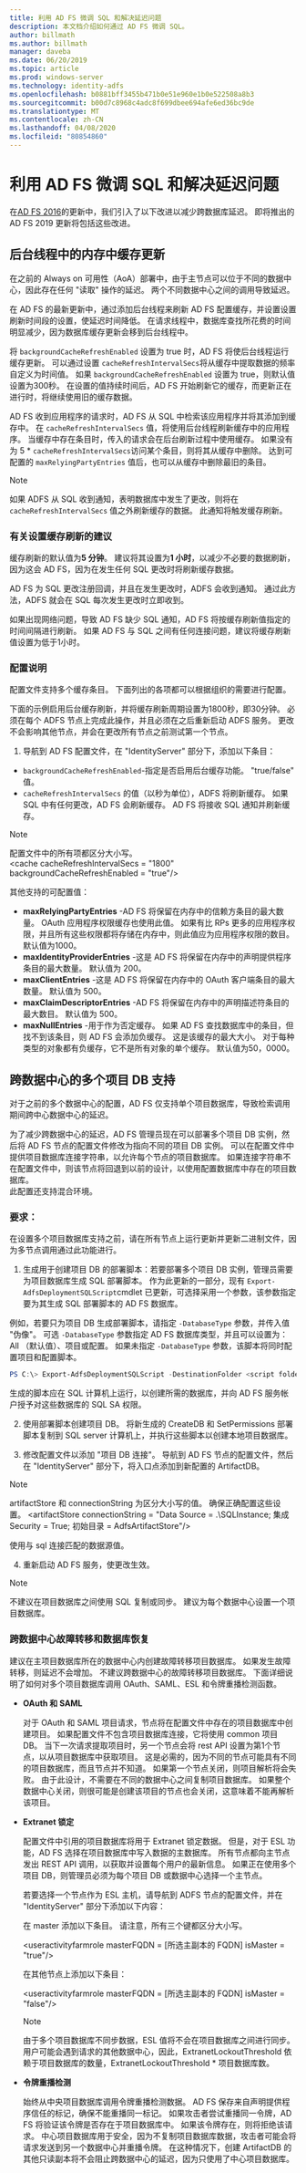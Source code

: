 ```yaml
---
title: 利用 AD FS 微调 SQL 和解决延迟问题
description: 本文档介绍如何通过 AD FS 微调 SQL。
author: billmath
ms.author: billmath
manager: daveba
ms.date: 06/20/2019
ms.topic: article
ms.prod: windows-server
ms.technology: identity-adfs
ms.openlocfilehash: b0881bff3455b471b0e51e960e1b0e522508a8b3
ms.sourcegitcommit: b00d7c8968c4adc8f699dbee694afe6ed36bc9de
ms.translationtype: MT
ms.contentlocale: zh-CN
ms.lasthandoff: 04/08/2020
ms.locfileid: "80854860"
---
```

# <a name="fine-tuning-sql-and-addressing-latency-issues-with-ad-fs"></a>利用 AD FS 微调 SQL 和解决延迟问题
在[AD FS 2016](https://support.microsoft.com/help/4503294/windows-10-update-kb4503294)的更新中，我们引入了以下改进以减少跨数据库延迟。 即将推出的 AD FS 2019 更新将包括这些改进。

## <a name="in-memory-cache-update-in-background-thread"></a>后台线程中的内存中缓存更新 
在之前的 Always on 可用性（AoA）部署中，由于主节点可以位于不同的数据中心，因此存在任何 "读取" 操作的延迟。 两个不同数据中心之间的调用导致延迟。  

在 AD FS 的最新更新中，通过添加后台线程来刷新 AD FS 配置缓存，并设置设置刷新时间段的设置，使延迟时间降低。 在请求线程中，数据库查找所花费的时间明显减少，因为数据库缓存更新会移到后台线程中。  

将 `backgroundCacheRefreshEnabled` 设置为 true 时，AD FS 将使后台线程运行缓存更新。 可以通过设置 `cacheRefreshIntervalSecs`将从缓存中提取数据的频率自定义为时间值。 如果 `backgroundCacheRefreshEnabled` 设置为 true，则默认值设置为300秒。 在设置的值持续时间后，AD FS 开始刷新它的缓存，而更新正在进行时，将继续使用旧的缓存数据。  

AD FS 收到应用程序的请求时，AD FS 从 SQL 中检索该应用程序并将其添加到缓存中。 在 `cacheRefreshIntervalSecs` 值，将使用后台线程刷新缓存中的应用程序。 当缓存中存在条目时，传入的请求会在后台刷新过程中使用缓存。 如果没有为 5 * `cacheRefreshIntervalSecs`访问某个条目，则将其从缓存中删除。 达到可配置的 `maxRelyingPartyEntries` 值后，也可以从缓存中删除最旧的条目。

>[!NOTE]
> 如果 ADFS 从 SQL 收到通知，表明数据库中发生了更改，则将在 `cacheRefreshIntervalSecs` 值之外刷新缓存的数据。 此通知将触发缓存刷新。 

### <a name="recommendations-for-setting-the-cache-refresh"></a>有关设置缓存刷新的建议 
缓存刷新的默认值为**5 分钟**。 建议将其设置为**1 小时**，以减少不必要的数据刷新，因为这会 AD FS，因为在发生任何 SQL 更改时将刷新缓存数据。  

AD FS 为 SQL 更改注册回调，并且在发生更改时，ADFS 会收到通知。 通过此方法，ADFS 就会在 SQL 每次发生更改时立即收到。 

如果出现网络问题，导致 AD FS 缺少 SQL 通知，AD FS 将按缓存刷新值指定的时间间隔进行刷新。 如果 AD FS 与 SQL 之间有任何连接问题，建议将缓存刷新值设置为低于1小时。  

### <a name="configuration-instructions"></a>配置说明 
配置文件支持多个缓存条目。 下面列出的各项都可以根据组织的需要进行配置。 

下面的示例启用后台缓存刷新，并将缓存刷新周期设置为1800秒，即30分钟。 必须在每个 ADFS 节点上完成此操作，并且必须在之后重新启动 ADFS 服务。 更改不会影响其他节点，并会在更改所有节点之前测试第一个节点。 

  1. 导航到 AD FS 配置文件，在 "IdentityServer" 部分下，添加以下条目：  
  
  - `backgroundCacheRefreshEnabled`-指定是否启用后台缓存功能。 "true/false" 值。
  - `cacheRefreshIntervalSecs` 的值（以秒为单位），ADFS 将刷新缓存。 如果 SQL 中有任何更改，AD FS 会刷新缓存。 AD FS 将接收 SQL 通知并刷新缓存。  
 
 >[!NOTE]
 > 配置文件中的所有项都区分大小写。  
 &lt;cache cacheRefreshIntervalSecs = "1800" backgroundCacheRefreshEnabled = "true"/&gt; 
 
其他支持的可配置值： 

   - **maxRelyingPartyEntries** -AD FS 将保留在内存中的信赖方条目的最大数量。 OAuth 应用程序权限缓存也使用此值。 如果有比 RPs 更多的应用程序权限，并且所有这些权限都将存储在内存中，则此值应为应用程序权限的数目。 默认值为1000。
   - **maxIdentityProviderEntries** -这是 AD FS 将保留在内存中的声明提供程序条目的最大数量。 默认值为 200。 
   - **maxClientEntries** -这是 AD FS 将保留在内存中的 OAuth 客户端条目的最大数量。 默认值为 500。 
   - **maxClaimDescriptorEntries** -AD FS 将保留在内存中的声明描述符条目的最大数目。 默认值为 500。 
   - **maxNullEntries** -用于作为否定缓存。 如果 AD FS 查找数据库中的条目，但找不到该条目，则 AD FS 会添加负缓存。 这是该缓存的最大大小。 对于每种类型的对象都有负缓存，它不是所有对象的单个缓存。 默认值为50，0000。 

## <a name="multiple-artifact-db-support-across-datacenters"></a>跨数据中心的多个项目 DB 支持 
对于之前的多个数据中心的配置，AD FS 仅支持单个项目数据库，导致检索调用期间跨中心数据中心的延迟。  

为了减少跨数据中心的延迟，AD FS 管理员现在可以部署多个项目 DB 实例，然后将 AD FS 节点的配置文件修改为指向不同的项目 DB 实例。 可以在配置文件中提供项目数据库连接字符串，以允许每个节点的项目数据库。 如果连接字符串不在配置文件中，则该节点将回退到以前的设计，以使用配置数据库中存在的项目数据库。  
此配置还支持混合环境。  

### <a name="requirements"></a>要求： 
在设置多个项目数据库支持之前，请在所有节点上运行更新并更新二进制文件，因为多节点调用通过此功能进行。 
  1. 生成用于创建项目 DB 的部署脚本：若要部署多个项目 DB 实例，管理员需要为项目数据库生成 SQL 部署脚本。 作为此更新的一部分，现有 `Export-AdfsDeploymentSQLScript`cmdlet 已更新，可选择采用一个参数，该参数指定要为其生成 SQL 部署脚本的 AD FS 数据库。 
 
 例如，若要只为项目 DB 生成部署脚本，请指定 `-DatabaseType` 参数，并传入值 "伪像"。 可选 `-DatabaseType` 参数指定 AD FS 数据库类型，并且可以设置为： All （默认值）、项目或配置。 如果未指定 `-DatabaseType` 参数，该脚本将同时配置项目和配置脚本。  

   ```PowerShell
   PS C:\> Export-AdfsDeploymentSQLScript -DestinationFolder <script folder where scripts will be created> -ServiceAccountName <domain\serviceaccount> -DatabaseType "Artifact" 
   ```
生成的脚本应在 SQL 计算机上运行，以创建所需的数据库，并向 AD FS 服务帐户授予对这些数据库的 SQL SA 权限。

 2. 使用部署脚本创建项目 DB。 将新生成的 CreateDB 和 SetPermissions 部署脚本复制到 SQL server 计算机上，并执行这些脚本以创建本地项目数据库。 
 
 3. 修改配置文件以添加 "项目 DB 连接"。 
 导航到 AD FS 节点的配置文件，然后在 "IdentityServer" 部分下，将入口点添加到新配置的 ArtifactDB。 

 >[!NOTE] 
 > artifactStore 和 connectionString 为区分大小写的值。 确保正确配置这些设置。 &lt;artifactStore connectionString = "Data Source = .\SQLInstance; 集成 Security = True; 初始目录 = AdfsArtifactStore"/&gt; 
>
>使用与 sql 连接匹配的数据源值。



 4. 重新启动 AD FS 服务，使更改生效。 
 
 >[!NOTE] 
 > 不建议在项目数据库之间使用 SQL 复制或同步。 建议为每个数据中心设置一个项目数据库。 
 
### <a name="cross-datacenter-failover-and-database-recovery"></a>跨数据中心故障转移和数据库恢复  
建议在主项目数据库所在的数据中心内创建故障转移项目数据库。 如果发生故障转移，则延迟不会增加。 不建议跨数据中心的故障转移项目数据库。 下面详细说明了如何对多个项目数据库调用 OAuth、SAML、ESL 和令牌重播检测函数。 
 - **OAuth 和 SAML** 

   对于 OAuth 和 SAML 项目请求，节点将在配置文件中存在的项目数据库中创建项目。 如果配置文件不包含项目数据库连接，它将使用 common 项目 DB。 当下一次请求提取项目时，另一个节点会将 rest API 设置为第1个节点，以从项目数据库中获取项目。 这是必需的，因为不同的节点可能具有不同的项目数据库，而且节点并不知道。 如果第一个节点关闭，则项目解析将会失败。 由于此设计，不需要在不同的数据中心之间复制项目数据库。 如果整个数据中心关闭，则很可能是创建该项目的节点也会关闭，这意味着不能再解析该项目。  

 - **Extranet 锁定** 

    配置文件中引用的项目数据库将用于 Extranet 锁定数据。 但是，对于 ESL 功能，AD FS 选择在项目数据库中写入数据的主数据库。 所有节点都向主节点发出 REST API 调用，以获取并设置每个用户的最新信息。 如果正在使用多个项目 DB，则管理员必须为每个项目 DB 或数据中心选择一个主节点。 

    若要选择一个节点作为 ESL 主机，请导航到 ADFS 节点的配置文件，并在 "IdentityServer" 部分下添加以下内容：       
    
    在 master 添加以下条目。 请注意，所有三个键都区分大小写。 

    &lt;useractivityfarmrole masterFQDN = [所选主副本的 FQDN] isMaster = "true"/&gt;
    
    在其他节点上添加以下条目：

   &lt;useractivityfarmrole masterFQDN = [所选主副本的 FQDN] isMaster = "false"/&gt;
 
    >[!NOTE] 
    >由于多个项目数据库不同步数据，ESL 值将不会在项目数据库之间进行同步。
    用户可能会遇到请求的其他数据中心，因此，ExtranetLockoutThreshold 依赖于项目数据库的数量，ExtranetLockoutThreshold * 项目数据库数。 
 
  - **令牌重播检测** 
    
    始终从中央项目数据库调用令牌重播检测数据。 AD FS 保存来自声明提供程序信任的标记，确保不能重播同一标记。 如果攻击者尝试重播同一令牌，AD FS 将验证该令牌是否存在于项目数据库中。 如果该令牌存在，则将拒绝该请求。 中心项目数据库用于安全，因为不复制项目数据库数据，攻击者可能会将请求发送到另一个数据中心并重播令牌。 在这种情况下，创建 ArtifactDB 的其他只读副本将不会阻止跨数据中心的延迟，因为只使用了中心项目数据库。    
 
 
